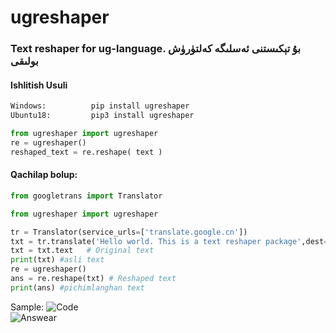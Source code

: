 # ugreshaper
### Text reshaper for ug-language. بۇ تېكىستنى ئەسلىگە كەلتۈرۈش بولىقى
#### Ishlitish Usuli
```python
Windows:          pip install ugreshaper
Ubuntu18:         pip3 install ugreshaper

from ugreshaper import ugreshaper
re = ugreshaper()
reshaped_text = re.reshape( text )
```
#### Qachilap bolup:
```python
from googletrans import Translator

from ugreshaper import ugreshaper

tr = Translator(service_urls=['translate.google.cn'])
txt = tr.translate('Hello world. This is a text reshaper package',dest='ug',src='en')
txt = txt.text   # Original text
print(txt) #asli text
re = ugreshaper()
ans = re.reshape(txt) # Reshaped text
print(ans) #pichimlanghan text
```
Sample:
![Code](/code.png)   
![Answear](/ans.png)
